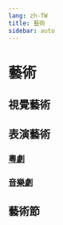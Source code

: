 ```yaml
---
lang: zh-TW
title: 藝術
sidebar: auto
---
```

# 藝術
## 視覺藝術
## 表演藝術
### [粵劇](cantonese-opera.md)
### [音樂劇](musical-theatre.md)
## 藝術節